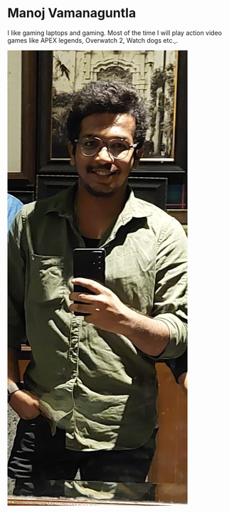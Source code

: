 # Manoj Vamanaguntla

I like gaming laptops and gaming. Most of the time I will play action video games like APEX legends, Overwatch 2, Watch dogs etc.,.

![Manoj Vamanaguntla](Manoj.jpeg)